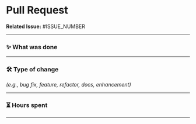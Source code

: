 # Pull Request

**Related Issue:** #ISSUE_NUMBER

---

### ✨ What was done

<!--  
Briefly describe the changes made in this PR.  
Explain why these changes were necessary.  
-->

---

### 🛠 Type of change

*(e.g., bug fix, feature, refactor, docs, enhancement)*

---

### ⏳ Hours spent

<!--  
Estimate the number of hours spent on this PR.  
-->

---